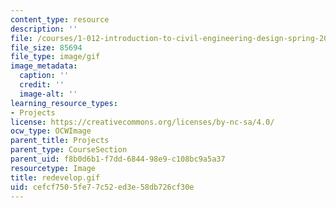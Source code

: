 ```yaml
---
content_type: resource
description: ''
file: /courses/1-012-introduction-to-civil-engineering-design-spring-2002/cefcf7505fe77c52ed3e58db726cf30e_redevelop.gif
file_size: 85694
file_type: image/gif
image_metadata:
  caption: ''
  credit: ''
  image-alt: ''
learning_resource_types:
- Projects
license: https://creativecommons.org/licenses/by-nc-sa/4.0/
ocw_type: OCWImage
parent_title: Projects
parent_type: CourseSection
parent_uid: f8b0d6b1-f7dd-6844-98e9-c108bc9a5a37
resourcetype: Image
title: redevelop.gif
uid: cefcf750-5fe7-7c52-ed3e-58db726cf30e
---
```

